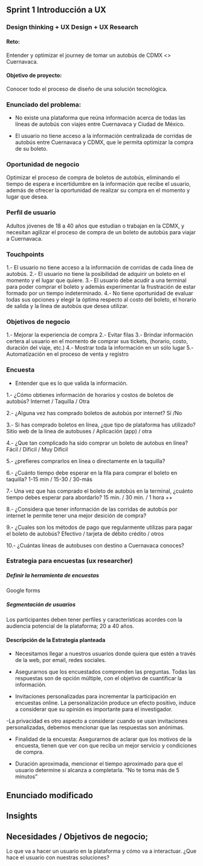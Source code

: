## Sprint 1 Introducción a UX
### Design thinking + UX Design + UX Research
#### Reto:
Entender y optimizar el journey de tomar un autobús de CDMX <> Cuernavaca.
#### Objetivo de proyecto:
Conocer todo el proceso de diseño de una solución tecnológica.

### Enunciado del problema:

- No existe una plataforma que reúna información acerca de todas las líneas de autobús con viajes entre Cuernavaca y Ciudad de México.

- El usuario no tiene acceso a la información centralizada de corridas de autobús entre Cuernavaca y CDMX, que le permita optimizar la compra de su boleto.

### Oportunidad de negocio
Optimizar el proceso de compra de boletos de autobús, eliminando el tiempo de espera e incertidumbre en la información que recibe el usuario, además de ofrecer   la oportunidad de realizar su compra en el momento y lugar que desea.

### Perfil de usuario
Adultos jóvenes de 18 a 40 años que estudian o trabajan en la CDMX, y necesitan agilizar el proceso de compra de un boleto de autobús para viajar a Cuernavaca.

### Touchpoints
1.- El usuario no tiene acceso a la información de corridas de cada línea de autobús.
2.- El usuario no tiene la posibilidad de adquirir un boleto en el momento y el lugar que quiere.
3.- El usuario debe acudir a una terminal para poder comprar el boleto y además experimentar la frustración de estar formado por un tiempo indeterminado.
4.- No tiene oportunidad de evaluar todas sus opciones y elegir la óptima respecto al costo del boleto, el horario de salida y la línea de autobús que desea utilizar.

### Objetivos de negocio
1.- Mejorar la experiencia de compra
2.- Evitar filas
3.- Brindar información certera al usuario en el momento de comprar sus tickets,  (horario, costo, duración del viaje, etc.)
4.- Mostrar toda la información en un sólo lugar
5.- Automatización en el proceso de venta y registro



### Encuesta
- Entender que es lo que valida la información.


1.- ¿Cómo obtienes información de horarios y costos de boletos de autobús?
    Internet / Taquilla / Otra

2.- ¿Alguna vez has comprado boletos de autobús por internet? Sí /No

3.- Si has comprado boletos en línea, ¿que tipo de plataforma has utilizado?
    Sitio web de la línea de autobuses / Aplicación (app) / otra

4.- ¿Que tan complicado ha sido comprar un boleto de autobus en línea? Fácil / Dificil / Muy Dificil

5.- ¿prefieres comprarlos en línea o directamente en la taquilla?

6.- ¿Cuánto tiempo debe esperar en la fila para comprar el boleto en taquilla? 1-15 min / 15-30 / 30-más

7.- Una vez que has comprado el boleto de  autobús en la terminal, ¿cuánto tiempo debes esperar para abordarlo?
    15 min. / 30 min. / 1 hora ++

8.- ¿Considera que tener información de las corridas de autobús por internet le permite tener una mejor desición de compra?

9.- ¿Cuales son los métodos de pago que regularmente utilizas para pagar el boleto de autobús?
    Efectivo / tarjeta de débito crédito / otros

10.- ¿Cuántas líneas de autobuses con destino a Cuernavaca conoces?


### Estrategia para encuestas (ux researcher)

##### Definir la herramienta de encuestas
Google forms
##### Segmentación de usuarios
Los participantes deben tener perfiles y características acordes con la audiencia potencial de la plataforma; 20 a 40 años.

#### Descripción de la Estrategia planteada
- Necesitamos llegar a nuestros usuarios donde quiera que estén a través de la web, por email, redes sociales.

- Asegurarnos que los encuestados comprenden las preguntas. Todas las respuestas son de opción múltiple, con el objetivo de cuantificar la información.

- Invitaciones personalizadas para incrementar la participación en encuestas online. La personalización produce un efecto positivo, induce a considerar que su opinión es importante para el investigador.

-La privacidad es otro aspecto a considerar cuando se usan invitaciones personalizadas, debemos mencionar que las respuestas son anónimas.

- Finalidad de la encuesta: Asegurarnos de aclarar que los motivos de la encuesta, tienen que ver con que reciba un mejor servicio y condiciones de compra.

- Duración aproximada, mencionar el tiempo aproximado para que el usuario determine si alcanza a completarla. “No te toma más de 5 minutos”


## Enunciado modificado
## Insights
## Necesidades / Objetivos de negocio;
Lo que va a hacer un usuario en la plataforma y cómo va a interactuar.
¿Que hace el usuario con nuestras soluciones?
